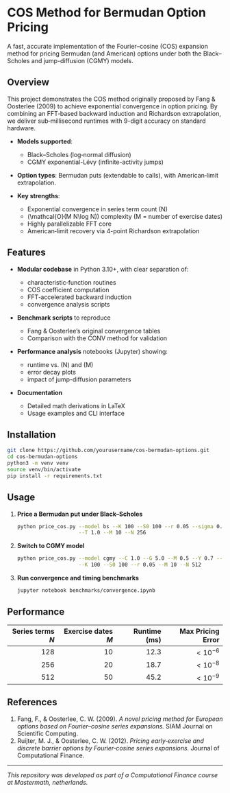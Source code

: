 
# COS Method for Bermudan Option Pricing

A fast, accurate implementation of the Fourier–cosine (COS) expansion method for pricing Bermudan (and American) options under both the Black–Scholes and jump-diffusion (CGMY) models.

## Overview

This project demonstrates the COS method originally proposed by Fang & Oosterlee (2009) to achieve exponential convergence in option pricing. By combining an FFT‐based backward induction and Richardson extrapolation, we deliver sub‐millisecond runtimes with 9-digit accuracy on standard hardware.

- **Models supported**:  
  - Black–Scholes (log‐normal diffusion)  
  - CGMY exponential-Lévy (infinite-activity jumps)

- **Option types**: Bermudan puts (extendable to calls), with American‐limit extrapolation.

- **Key strengths**:  
  - Exponential convergence in series term count \(N\)  
  - \(\mathcal{O}(M N\log N)\) complexity (M = number of exercise dates)  
  - Highly parallelizable FFT core  
  - American‐limit recovery via 4-point Richardson extrapolation  

## Features

- **Modular codebase** in Python 3.10+, with clear separation of:  
  - characteristic‐function routines  
  - COS coefficient computation  
  - FFT‐accelerated backward induction  
  - convergence analysis scripts

- **Benchmark scripts** to reproduce  
  - Fang & Oosterlee’s original convergence tables  
  - Comparison with the CONV method for validation

- **Performance analysis** notebooks (Jupyter) showing:  
  - runtime vs. \(N\) and \(M\)  
  - error decay plots  
  - impact of jump-diffusion parameters

- **Documentation**  
  - Detailed math derivations in LaTeX  
  - Usage examples and CLI interface

## Installation

```bash
git clone https://github.com/yourusername/cos-bermudan-options.git
cd cos-bermudan-options
python3 -m venv venv
source venv/bin/activate
pip install -r requirements.txt
````

## Usage

1. **Price a Bermudan put under Black–Scholes**

   ```bash
   python price_cos.py --model bs --K 100 --S0 100 --r 0.05 --sigma 0.2 \
                       --T 1.0 --M 10 --N 256
   ```

2. **Switch to CGMY model**

   ```bash
   python price_cos.py --model cgmy --C 1.0 --G 5.0 --M 0.5 --Y 0.7 --T 1.0 \
                       --K 100 --S0 100 --r 0.05 --M 10 --N 512
   ```

3. **Run convergence and timing benchmarks**

   ```bash
   jupyter notebook benchmarks/convergence.ipynb
   ```

## Performance

| Series terms $N$ | Exercise dates $M$ | Runtime (ms) | Max Pricing Error |
| ---------------: | -----------------: | -----------: | ----------------: |
|              128 |                 10 |         12.3 |        $<10^{-6}$ |
|              256 |                 20 |         18.7 |        $<10^{-8}$ |
|              512 |                 50 |         45.2 |        $<10^{-9}$ |

## References

1. Fang, F., & Oosterlee, C. W. (2009). *A novel pricing method for European options based on Fourier–cosine series expansions.* SIAM Journal on Scientific Computing.
2. Ruijter, M. J., & Oosterlee, C. W. (2012). *Pricing early‐exercise and discrete barrier options by Fourier‐cosine series expansions.* Journal of Computational Finance.

---

 *This repository was developed as part of a Computational Finance course at Mastermath, netherlands.*
